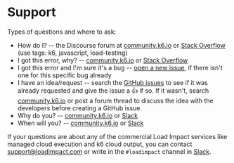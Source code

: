 # Support

Types of questions and where to ask:

- How do I? -- the Discourse forum at [community.k6.io](https://community.k6.io/) or [Stack Overflow](https://stackoverflow.com/questions/tagged/k6) (use tags: k6, javascript, load-testing)
- I got this error, why? -- [community.k6.io](https://community.k6.io/) or [Stack Overflow](https://stackoverflow.com/questions/tagged/k6)
- I got this error and I'm sure it's a bug -- [open a new issue](https://github.com/zeroryuki/k6/issues), if there isn't one for this specific bug already
- I have an idea/request -- search the [GitHub issues](https://github.com/zeroryuki/k6/issues) to see if it was already requested and give the issue a :+1: if so. If it wasn't, search [community.k6.io](https://community.k6.io/) or post a forum thread to discuss the idea with the developers before creating a GitHub issue.
- Why do you? -- [community.k6.io](https://community.k6.io/) or [Slack](https://k6.io/slack)
- When will you? -- [community.k6.io](https://community.k6.io/) or [Slack](https://k6.io/slack)

If your questions are about any of the commercial Load Impact services like managed cloud execution and k6 cloud output, you can contact <support@loadimpact.com> or write in the `#loadimpact` channel in [Slack](https://k6.io/slack).
